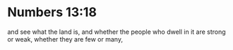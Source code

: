 # Numbers 13:18

and see what the land is, and whether the people who dwell in it are strong or weak, whether they are few or many,
